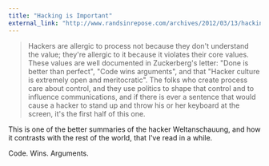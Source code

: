 ```yaml
--- 
title: "Hacking is Important"
external_link: "http://www.randsinrepose.com/archives/2012/03/13/hacking_is_important.html"
---
```

>Hackers are allergic to process not because they don't understand the value; they're allergic to it because it violates their core values. These values are well documented in Zuckerberg's letter: "Done is better than perfect", "Code wins arguments", and that "Hacker culture is extremely open and meritocratic". The folks who create process care about control, and they use politics to shape that control and to influence communications, and if there is ever a sentence that would cause a hacker to stand up and throw his or her keyboard at the screen, it's the first half of this one.

This is one of the better summaries of the hacker Weltanschauung, and how it contrasts with the rest of the world, that I've read in a while. 

Code. Wins. Arguments.
